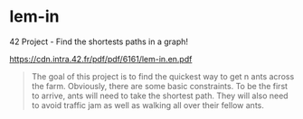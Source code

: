 # lem-in
42 Project - Find the shortests paths in a graph!

https://cdn.intra.42.fr/pdf/pdf/6161/lem-in.en.pdf

> The goal of this project is to find the quickest way to get n ants across the farm. Obviously, there are some basic constraints. To be the first to arrive, ants will need to take the shortest path. They will also need to avoid traffic jam as well as walking all over their fellow ants.
